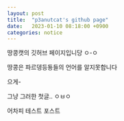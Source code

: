 ```yaml
---
layout: post
title:  "p3anutcat's github page"
date:   2023-01-10 08:18:00 +0900
categories: notice
---
```


땅콩캣의 깃허브 페이지입니당 ㅇ-ㅇ

땅콩은 파르뎅등둉들의 언어를 알지못합니다

으게-

그냥 그러한 첫글.. ㅇㅂㅇ

어차피 테스트 포스트